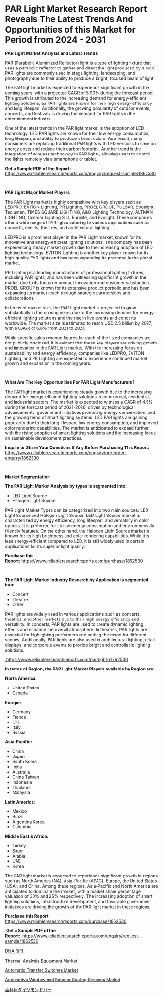 <p><h1>PAR Light Market Research Report Reveals The Latest Trends And Opportunities of this Market for Period from 2024 - 2031</h1></p><p><strong>PAR Light Market Analysis and Latest Trends</strong></p>
<p><p>PAR (Parabolic Aluminized Reflector) light is a type of lighting fixture that uses a parabolic reflector to gather and direct the light produced by a bulb. PAR lights are commonly used in stage lighting, landscaping, and photography due to their ability to produce a bright, focused beam of light.</p><p>The PAR light market is expected to experience significant growth in the coming years, with a projected CAGR of 5.90% during the forecast period. This growth is attributed to the increasing demand for energy-efficient lighting solutions, as PAR lights are known for their high energy efficiency and long lifespan. Additionally, the growing popularity of outdoor events, concerts, and festivals is driving the demand for PAR lights in the entertainment industry.</p><p>One of the latest trends in the PAR light market is the adoption of LED technology. LED PAR lights are known for their low energy consumption, long lifespan, and ability to produce vibrant colors. As a result, many consumers are replacing traditional PAR lights with LED versions to save on energy costs and reduce their carbon footprint. Another trend is the integration of wireless technology in PAR lights, allowing users to control the lights remotely via a smartphone or tablet.</p></p>
<p><strong>Get a Sample PDF of the Report:&nbsp;</strong> <a href="https://www.reliableresearchreports.com/enquiry/request-sample/1862530">https://www.reliableresearchreports.com/enquiry/request-sample/1862530</a></p>
<p>&nbsp;</p>
<p><strong>PAR Light Major Market Players</strong></p>
<p><p>The PAR Light market is highly competitive with key players such as LEDPRO, EVITON Lighting, PR Lighting, PROEL GROUP, PULSAR, Spotlight, Teclumen, TIMES SQUARE LIGHTING, A&O Lighting Technology, ALTMAN LIGHTING, Coemar Lighting S.r.l, Eurolite, and Evolight. These companies offer a wide range of PAR lights catering to various applications such as concerts, events, theatres, and architectural lighting.</p><p>LEDPRO is a prominent player in the PAR Light market, known for its innovative and energy-efficient lighting solutions. The company has been experiencing steady market growth due to the increasing adoption of LED lighting technology. EVITON Lighting is another key player known for its high-quality PAR lights and has been expanding its presence in the global market.</p><p>PR Lighting is a leading manufacturer of professional lighting fixtures, including PAR lights, and has been witnessing significant growth in the market due to its focus on product innovation and customer satisfaction. PROEL GROUP is known for its extensive product portfolio and has been expanding its market reach through strategic partnerships and collaborations.</p><p>In terms of market size, the PAR Light market is projected to grow substantially in the coming years due to the increasing demand for energy-efficient lighting solutions and the rise in live events and concerts worldwide. The market size is estimated to reach USD 2.5 billion by 2027, with a CAGR of 6.8% from 2021 to 2027.</p><p>While specific sales revenue figures for each of the listed companies are not publicly disclosed, it is evident that these key players are driving growth and innovation in the PAR Light market. With the increasing focus on sustainability and energy efficiency, companies like LEDPRO, EVITON Lighting, and PR Lighting are expected to experience continued market growth and expansion in the coming years.</p></p>
<p>&nbsp;</p>
<p><strong>What Are The Key Opportunities For PAR Light Manufacturers?</strong></p>
<p><p>The PAR light market is experiencing steady growth due to the increasing demand for energy-efficient lighting solutions in commercial, residential, and industrial sectors. The market is expected to witness a CAGR of 4.5% during the forecast period of 2021-2026, driven by technological advancements, government initiatives promoting energy conservation, and the growing trend of smart lighting systems. LED PAR lights are gaining popularity due to their long lifespan, low energy consumption, and improved color rendering capabilities. The market is anticipated to expand further with the rising adoption of smart lighting solutions and the increasing focus on sustainable development practices.</p></p>
<p><strong>Inquire or Share Your Questions If Any Before Purchasing This Report:</strong> <a href="https://www.reliableresearchreports.com/enquiry/pre-order-enquiry/1862530">https://www.reliableresearchreports.com/enquiry/pre-order-enquiry/1862530</a></p>
<p>&nbsp;</p>
<p><strong>Market Segmentation</strong></p>
<p><strong>The PAR Light Market Analysis by types is segmented into:</strong></p>
<p><ul><li>LED Light Source</li><li>Halogen Light Source</li></ul></p>
<p><p>PAR Light Market Types can be categorized into two main sources: LED Light Source and Halogen Light Source. LED Light Source market is characterized by energy efficiency, long lifespan, and versatility in color options. It is preferred for its low energy consumption and environmentally friendly features. On the other hand, the Halogen Light Source market is known for its high brightness and color rendering capabilities. While it is less energy-efficient compared to LED, it is still widely used in certain applications for its superior light quality.</p></p>
<p><strong>Purchase this Report:&nbsp;</strong><a href="https://www.reliableresearchreports.com/purchase/1862530">https://www.reliableresearchreports.com/purchase/1862530</a></p>
<p>&nbsp;</p>
<p><strong>The PAR Light Market Industry Research by Application is segmented into:</strong></p>
<p><ul><li>Concert</li><li>Theatre</li><li>Other</li></ul></p>
<p><p>PAR lights are widely used in various applications such as concerts, theatres, and other markets due to their high energy efficiency and versatility. In concerts, PAR lights are used to create dynamic lighting effects and enhance the overall atmosphere. In theatres, PAR lights are essential for highlighting performers and setting the mood for different scenes. Additionally, PAR lights are also used in architectural lighting, retail displays, and corporate events to provide bright and controllable lighting solutions.</p></p>
<p><a href="https://www.reliableresearchreports.com/par-light-r1862530">&nbsp;https://www.reliableresearchreports.com/par-light-r1862530</a></p>
<p><strong>In terms of Region, the PAR Light Market Players available by Region are:</strong></p>
<p>
    <p> <strong> North America: </strong>
        <ul>
            <li>United States</li>
            <li>Canada</li>
        </ul>
        </p> 
    <p> <strong> Europe: </strong>
        <ul>
            <li>Germany</li>
            <li>France</li>
            <li>U.K.</li>
            <li>Italy</li>
            <li>Russia</li>
        </ul>
        </p> 
    <p> <strong> Asia-Pacific: </strong>
        <ul>
            <li>China</li>
            <li>Japan</li>
            <li>South Korea</li>
            <li>India</li>
            <li>Australia</li>
            <li>China Taiwan</li>
            <li>Indonesia</li>
            <li>Thailand</li>
            <li>Malaysia</li>
        </ul>
        </p> 
    <p> <strong> Latin America: </strong>
        <ul>
            <li>Mexico</li>
            <li>Brazil</li>
            <li>Argentina Korea</li>
            <li>Colombia</li>
        </ul>
        </p> 
    <p> <strong> Middle East & Africa: </strong>
        <ul>
            <li>Turkey</li>
            <li>Saudi</li>
            <li>Arabia</li>
            <li>UAE</li>
            <li>Korea</li>
        </ul>
    </p>
    </p>
<p><p>The PAR light market is expected to experience significant growth in regions such as North America (NA), Asia-Pacific (APAC), Europe, the United States (USA), and China. Among these regions, Asia-Pacific and North America are anticipated to dominate the market, with a market share percentage valuation of 30% and 25% respectively. The increasing adoption of smart lighting solutions, infrastructure development, and favorable government initiatives are driving the growth of the PAR light market in these regions.</p></p>
<p><strong>Purchase this Report: </strong><a href="https://www.reliableresearchreports.com/purchase/1862530">https://www.reliableresearchreports.com/purchase/1862530</a></p>
<p>&nbsp;<strong>Get a Sample PDF of the Report:&nbsp;&nbsp;</strong><a href="https://www.reliableresearchreports.com/enquiry/request-sample/1862530">https://www.reliableresearchreports.com/enquiry/request-sample/1862530</a></p>
<p><strong></strong></p>
<p><p><a href="https://github.com/lkwggful07722/Market-Research-Report-List-1/blob/main/930202619985.md">DNA 래더</a></p><p><a href="https://github.com/myacatherineblakecaczo9vcsw/Market-Research-Report-List-2/blob/main/thermal-analysis-equipment-market.md">Thermal Analysis Equipment Market</a></p><p><a href="https://issuu.com/reportprime-2/docs/automatic-transfer-switches-market-size-2030.pptx">Automatic Transfer Switches Market</a></p><p><a href="https://issuu.com/reportprime-2/docs/automotive-window-and-exterior-sealing-systems-mar">Automotive Window and Exterior Sealing Systems Market</a></p><p><a href="https://medium.com/@dylanwright66/%E6%AD%AF%E7%A7%91%E7%94%A8%E3%83%80%E3%82%A4%E3%83%A4%E3%83%A2%E3%83%B3%E3%83%89%E3%83%90%E3%83%BC%E3%81%AE%E5%B8%82%E5%A0%B4%E3%82%B7%E3%82%A7%E3%82%A2%E3%81%AE%E9%80%B2%E5%8C%96%E3%81%A8%E5%B8%82%E5%A0%B4%E6%88%90%E9%95%B7%E3%83%88%E3%83%AC%E3%83%B3%E3%83%892024%E5%B9%B4%E3%81%8B%E3%82%892031%E5%B9%B4%E3%81%BE%E3%81%A7-32251712556e">歯科用ダイヤモンドバー</a></p></p>